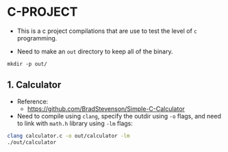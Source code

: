 # C-PROJECT

- This is a c project compilations that are use to test the level of `c`
  programming.

- Need to make an `out` directory to keep all of the binary.

```shell
mkdir -p out/
```

## 1. Calculator

- Reference:
  - https://github.com/BradStevenson/Simple-C-Calculator
- Need to compile using `clang`, specify the outdir using `-o` flags, and need
  to link with `math.h` library using `-lm` flags:

```bash
clang calculator.c -o out/calculator -lm
./out/calculator
```
